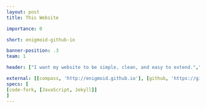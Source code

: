 ```yaml
---
layout: post
title: This Website

importance: 0

short: enigmoid-github-io

banner-position: .3
team: 1

header: ["I want my website to be simple, clean, and easy to extend.","I've made many attempts to build a website, but they were all too much work. I finally chose the tools that will allow me to add to and improve my website for years to come."]

external: [[compass, 'http://enigmoid.github.io'], [github, 'https://github.com/EnigMoiD/enigmoid.github.io']]
specs: [
[code-fork, [JavaScript, Jekyll]]
]
---
```

